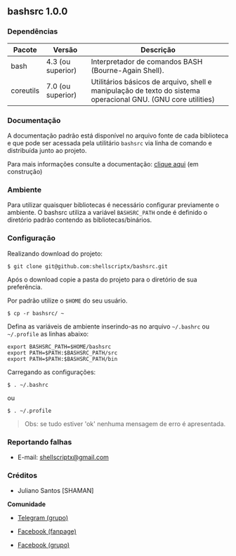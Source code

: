 ## bashsrc 1.0.0

### Dependências

|Pacote|Versão|Descrição|
|-|-|-|
|bash|4.3 (ou superior)|Interpretador de comandos BASH (Bourne-Again Shell).|
|coreutils|7.0 (ou superior)|Utilitários básicos de arquivo, shell e manipulação de texto do sistema operacional GNU. (GNU core utilities)|


### Documentação

A  documentação  padrão  está disponível no arquivo fonte de cada biblioteca e que pode ser acessada pela utilitário `bashsrc` via linha de comando e distribuída junto ao  projeto.

Para mais informações consulte a documentação: [clique aqui](https://github.com/shellscriptx/bashsrc/wiki) (em construção)

### Ambiente

Para utilizar quaisquer bibliotecas é necessário configurar previamente o  ambiente.  O bashsrc  utiliza  a variável `BASHSRC_PATH` onde é definido o diretório padrão contendo as bibliotecas/binários.

### Configuração

Realizando download do projeto:

```
$ git clone git@github.com:shellscriptx/bashsrc.git
```

Após o download copie a pasta do projeto para o diretório de sua preferência.

Por padrão utilize o `$HOME` do seu usuário.
```
$ cp -r bashsrc/ ~
```
Defina  as  variáveis de ambiente inserindo-as no arquivo `~/.bashrc` ou `~/.profile`
as linhas abaixo:
```
export BASHSRC_PATH=$HOME/bashsrc
export PATH=$PATH:$BASHSRC_PATH/src
export PATH=$PATH:$BASHSRC_PATH/bin
```
Carregando as configurações:
```
$ . ~/.bashrc
```
ou
```
$ . ~/.profile
```
> Obs: se tudo estiver 'ok' nenhuma mensagem de erro é apresentada.


### Reportando falhas

* E-mail: shellscriptx@gmail.com

### Créditos

* Juliano Santos [SHAMAN]

**Comunidade**

* [Telegram (grupo)](https://t.me/shellscript_x)

* [Facebook (fanpage)](https://fb.com/shellscriptx)

* [Facebook (grupo)](https://fb.com/groups/1849108781988115)
